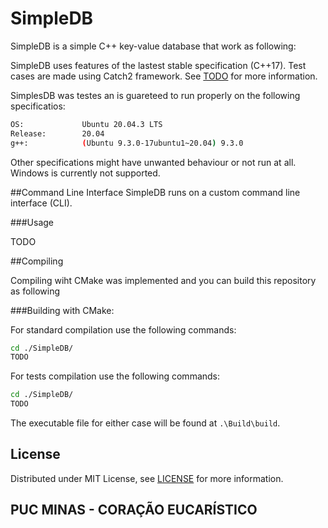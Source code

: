 # SimpleDB

SimpleDB is a simple C++ key-value database that work as following:

SimpleDB uses features of the lastest stable specification (C++17).
Test cases are made using Catch2 framework. See [TODO](TODO) for
more information.

SimplesDB was testes an is guareteed to run properly on the following
specificatios:
```bash
OS:             Ubuntu 20.04.3 LTS
Release:        20.04
g++:            (Ubuntu 9.3.0-17ubuntu1~20.04) 9.3.0
```
Other specifications might have unwanted behaviour or not run at all.
Windows is currently not supported.

##Command Line Interface
SimpleDB runs on a custom command line interface (CLI).

###Usage

TODO

##Compiling

Compiling wiht CMake was implemented and you can build this repository as following

###Building with CMake:

For standard compilation use the following commands:
```bash
cd ./SimpleDB/
TODO
```

For tests compilation use the following commands:
```bash
cd ./SimpleDB/
TODO
```

The executable file for either case will be found at `.\Build\build`.

## License

Distributed under MIT License, see [LICENSE](LICENSE) for more information.

## PUC MINAS - CORAÇÃO EUCARÍSTICO
